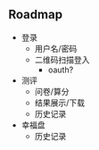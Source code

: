 ## Roadmap

- 登录
  - 用户名/密码
  - 二维码扫描登入
    - oauth?
- 测评
  - 问卷/算分
  - 结果展示/下载
  - 历史记录
- 幸福盘
  - 历史记录